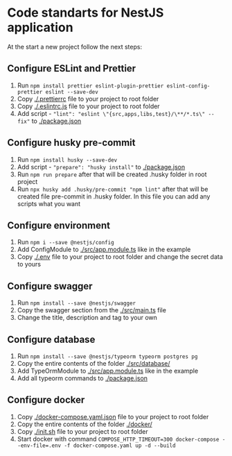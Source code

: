 # Code standarts for NestJS application

At the start a new project follow the next steps:

## Configure ESLint and Prettier

1. Run ```npm install prettier eslint-plugin-prettier eslint-config-prettier eslint --save-dev```
2. Copy [./.prettierrc](./.prettierrc) file to your project to root folder
3. Copy [./.eslintrc.js](./.eslintrc.js) file to your project to root folder
4. Add script - ```"lint": "eslint \"{src,apps,libs,test}/\**/*.ts\" --fix"``` to [./package.json](./package.json)

## Configure husky pre-commit

1. Run ```npm install husky --save-dev```
2. Add script - ```"prepare": "husky install"``` to [./package.json](./package.json)
3. Run ```npm run prepare``` after that will be created .husky folder in root project
4. Run ```npx husky add .husky/pre-commit "npm lint"``` after that will be created file pre-commit in .husky folder.
In this file you can add any scripts what you want

## Configure environment

1. Run ```npm i --save @nestjs/config```
2. Add ConfigModule to [./src/app.module.ts](./src/app.module.ts) like in the example
3. Copy [./.env](./.env) file to your project to root folder and change the secret data to yours
## Configure swagger

1. Run ```npm install --save @nestjs/swagger```
2. Сopy the swagger section from the [./src/main.ts](./src/main.ts) file
3. Change the title, description and tag to your own

## Configure database

1. Run ```npm install --save @nestjs/typeorm typeorm postgres pg```
2. Copy the entire contents of the folder [./src/database/](./src/database/)
3. Add TypeOrmModule to [./src/app.module.ts](./src/app.module.ts) like in the example
4. Add all typeorm commands to [./package.json](./package.json)


## Configure docker

1. Copy [./docker-compose.yaml.json](./docker-compose.yaml.json) file to your project to root folder
2. Copy the entire contents of the folder [./docker/](./docker/)
3. Copy [./init.sh](./init.sh) file to your project to root folder
4. Start docker with command ```COMPOSE_HTTP_TIMEOUT=300 docker-compose --env-file=.env -f docker-compose.yaml up -d --build```
